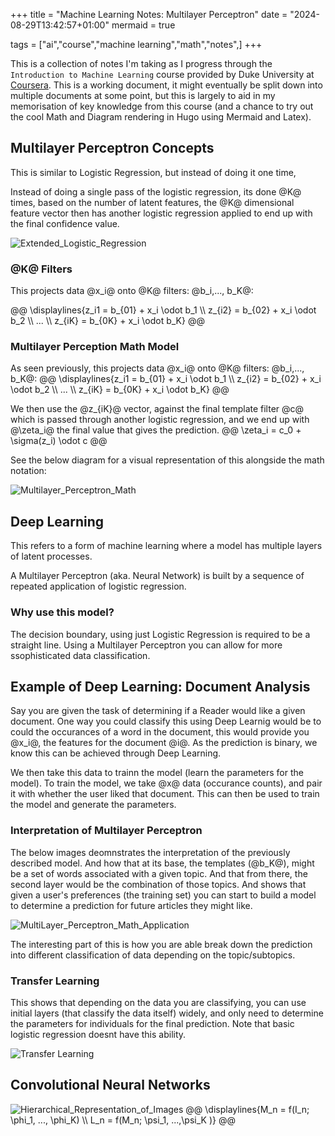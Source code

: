 +++
title = "Machine Learning Notes: Multilayer Perceptron"
date = "2024-08-29T13:42:57+01:00"
mermaid = true

tags = ["ai","course","machine learning","math","notes",]
+++

This is a collection of notes I'm taking as I progress through the `Introduction to Machine Learning` course provided
by Duke University at [Coursera](https://coursera.org). This is a working document, it might eventually be split down
into multiple documents at some point, but this is largely to aid in my memorisation of key knowledge from this course
(and a chance to try out the cool Math and Diagram rendering in Hugo using Mermaid and Latex).

## Multilayer Perceptron Concepts
This is similar to Logistic Regression, but instead of doing it one time,

Instead of doing a single pass of the logistic regression, its done @K@ times, based on the
number of latent features, the @K@ dimensional feature vector then has another logistic regression applied
to end up with the final confidence value.

![Extended_Logistic_Regression](/images/Extended_Logistic_Regression.png)

### @K@ Filters
This projects data @x_i@ onto @K@ filters: @b_i,..., b_K@:

@@
\displaylines{z_i1 = b_{01} + x_i \odot b_1 \\\ z_{i2} = b_{02} + x_i \odot b_2 \\\ ... \\\ z_{iK} = b_{0K} + x_i \odot b_K}
@@

### Multilayer Perception Math Model
As seen previously, this projects data @x_i@ onto @K@ filters: @b_i,..., b_K@:
@@
\displaylines{z_i1 = b_{01} + x_i \odot b_1 \\\ z_{i2} = b_{02} + x_i \odot b_2 \\\ ... \\\ z_{iK} = b_{0K} + x_i \odot b_K}
@@

We then use the @z_{iK}@ vector, against the final template filter @c@ which is passed through another logistic regression,
and we end up with @\zeta_i@ the final value that gives the prediction.
@@
\zeta_i = c_0 + \sigma(z_i) \odot c
@@

See the below diagram for a visual representation of this alongside the math notation:

![Multilayer_Perceptron_Math](/images/Multilayer_Perceptron_Math.png)

## Deep Learning
This refers to a form of machine learning where a model has multiple layers of latent processes.

A Multilayer Perceptron (aka. Neural Network) is built by a sequence of repeated application of logistic regression.

### Why use this model?
The decision boundary, using just Logistic Regression is required to be a straight line. Using a Multilayer Perceptron you can allow
for more ssophisticated data classification.

## Example of Deep Learning: Document Analysis
Say you are given the task of determining if a Reader would like a given document.
One way you could classify this using Deep Learnig would be to could the occurances of a word in the document,
this would provide you @x_i@, the features for the document @i@.
As the prediction is binary, we know this can be achieved through Deep Learning.

We then take this data to trainn the model (learn the parameters for the model).
To train the model, we take @x@ data (occurance counts), and pair it with whether the user liked that document.
This can then be used to train the model and generate the parameters.

### Interpretation of Multilayer Perceptron
The below images deomnstrates the interpretation of the previously described model. And how that at its base, the templates (@b_K@),
might be a set of words associated with a given topic. And that from there, the second layer would be the combination of those topics.
And shows that given a user's preferences (the training set) you can start to build a model to determine a prediction for future articles
they might like.

![MultiLayer_Perceptron_Math_Application](/images/MultiLayer_Perceptron_Math_Application.png)

The interesting part of this is how you are able break down the prediction into different classification of data depending on the
topic/subtopics.

### Transfer Learning
This shows that depending on the data you are classifying, you can use initial layers (that classify the data itself) widely, and
only need to determine the parameters for individuals for the final prediction. Note that basic logistic regression doesnt have
this ability.

![Transfer Learning](/images/Transfer_Learning.png)


## Convolutional Neural Networks

![Hierarchical_Representation_of_Images](/images/Hierarchical_Representation_of_Images.png)
@@
\displaylines{M_n = f(I_n; \phi_1, ..., \phi_K) \\\ L_n = f(M_n; \psi_1, ...,\psi_K )}
@@
